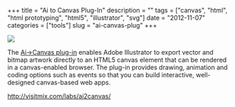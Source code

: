 +++
title = "Ai to Canvas Plug-In"
description = ""
tags = ["canvas", "html", "html prototyping", "html5", "illustrator", "svg"]
date = "2012-11-07"
categories = ["tools"]
slug = "ai-canvas-plug"
+++


<div class="tool-screenshot mb1"><a href="http://visitmix.com/labs/ai2canvas/"><img id="bluga-thumbnail-2806" class="bluga-thumbnail custom" src="http://media.konigi.com/bluga/
wt523133d860b48_custom.jpg"/></a></div><p>The <a href="http://visitmix.com/labs/ai2canvas/">Ai-&gt;Canvas plug-in</a> enables Adobe Illustrator to export vector and bitmap artwork directly to an HTML5 canvas element that can be rendered in a canvas-enabled browser. The plug-in provides drawing, animation and coding options such as events so that you can build interactive, well-designed canvas-based web apps.</p>

  
<p><a href="http://visitmix.com/labs/ai2canvas/">http://visitmix.com/labs/ai2canvas/</a></p>
      
